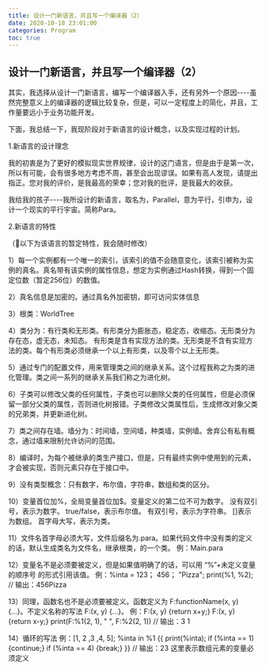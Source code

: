 ```yaml
---
title: 设计一门新语言，并且写一个编译器（2）
date: 2020-10-18 23:01:00
categories: Program
toc: true
---
```

## 设计一门新语言，并且写一个编译器（2）

其实，我选择从设计一门新语言，编写一个编译器入手，还有另外一个原因----虽然完整意义上的编译器的逻辑比较复杂，但是，可以一定程度上的简化，并且，工作量要远小于业务功能开发。

下面，我总结一下，我现阶段对于新语言的设计概念，以及实现过程的计划。

1.新语言的设计理念

我的初衷是为了更好的模拟现实世界规律，设计的这门语言，但是由于是第一次，所以有可能，会有很多地方考虑不周，甚至会出现谬误。如果有高人发现，请提出指正。您对我的评价，是我最高的荣幸；您对我的批评，是我最大的收获。

我给我的孩子----我所设计的新语言，取名为，Parallel，意为平行，引申为，设计一个现实的平行宇宙。简称Para。

2.新语言的特性

（🌟以下为该语言的暂定特性，我会随时修改）

1）每一个实例都有一个唯一的索引，该索引的值不会随意变化，该索引被称为实例的真名。真名带有该实例的属性信息，想定为实例通过Hash转换，得到一个固定位数（暂定256位）的数值。

2）真名信息是加密的。通过真名外加密钥，即可访问实体信息

3）根类：WorldTree

4）类分为：有行类和无形类。有形类分为膨胀态，稳定态，收缩态。无形类分为存在态，虚无态，未知态。
有形类是含有实现方法的类。无形类是不含有实现方法的类。每个有形类必须继承一个以上有形类，以及零个以上无形类。

5）通过专门的配置文件，用来管理类之间的继承关系。这个过程我称之为类的进化管理。类之间一系列的继承关系我们称之为进化树。

6）子类可以修改父类的任何属性，子类也可以删除父类的任何属性，但是必须保留一部分父类的属性，否则进化树报错。子类修改父类属性后，生成修改对象父类的兄弟类，并更新进化树。

7）类之间存在墙。墙分为：时间墙，空间墙，种类墙，实例墙。舍弃公有私有概念，通过墙来限制允许访问的范围。

8）编译时，为每个被继承的类生产接口，但是，只有最终实例中使用到的元素，才会被实现，否则元素只存在于接口中。

9）没有类型概念：只有数字，布尔值，字符串，数组和类的区分。

10）变量首位加%，全局变量首位加$。变量定义的第二位不可为数字。
没有双引号，表示为数字。
true/false，表示布尔值。
有双引号，表示为字符串。
[]表示为数组。
首字母大写，表示为类。

11）文件名首字母必须大写，文件后缀名为.para。如果代码文件中没有类的定义的话，默认生成类名为文件名，继承根类，的一个类。
例：Main.para

12）变量名不是必须要被定义，但是如果值明确了的话，可以用 “%”+未定义变量的顺序号 的形式引用该值。
例：%inta = 123；
   456；
   "Pizza";
   print(%1, %2); // 输出：456Pizza
   
13）同理，函数名也不是必须要被定义。函数定义为 F:functionName(x, y) {...}。不定义名称的写法 F:(x, y) {...}。
例：F:(x, y) {return x+y;}
   F:(x, y) {return x-y;}
   print(F:%1(2, 1), " ", F:%2(2, 1)) // 输出：3 1
   
14）循环的写法
例：[1, 2 ,3 ,4, 5];
    %inta in %1 {{
      print(%inta);
      if (%inta == 1) {continue;}
      if (%inta == 4) {break;}
    }} // 输出：23 这里表示数组元素的变量必须定义
